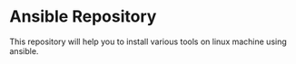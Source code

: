 # Ansible Repository
This repository will help you to install various tools on linux machine using ansible.
